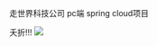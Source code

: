 走世界科技公司 pc端 spring cloud项目

夭折!!!
![](https://img-bbs.csdn.net/upload/202003/12/1583983249_40812.png)
